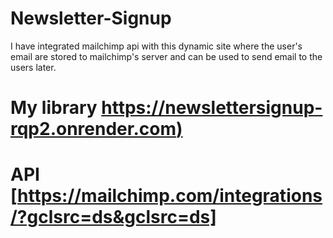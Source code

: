 # Newsletter-Signup
I have integrated mailchimp api with this dynamic site where the user's email are stored to 
mailchimp's server and can be used to send email to the users later.

# My library [https://newslettersignup-rqp2.onrender.com)](https://newslettersignup-rqp2.onrender.com)

# API [https://mailchimp.com/integrations/?gclsrc=ds&gclsrc=ds]
